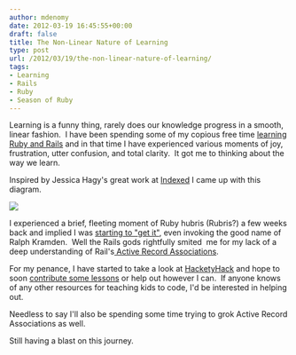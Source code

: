 ```yaml
---
author: mdenomy
date: 2012-03-19 16:45:55+00:00
draft: false
title: The Non-Linear Nature of Learning
type: post
url: /2012/03/19/the-non-linear-nature-of-learning/
tags:
- Learning
- Rails
- Ruby
- Season of Ruby
---
```


Learning is a funny thing, rarely does our knowledge progress in a smooth, linear fashion.  I have been spending some of my copious free time [learning Ruby and Rails](htags/season-of-ruby/) and in that time I have experienced various moments of joy, frustration, utter confusion, and total clarity.  It got me to thinking about the way we learn.

Inspired by Jessica Hagy's great work at [Indexed](http://thisisindexed.com/) I came up with this diagram.

[![](http://mdenomy.files.wordpress.com/2012/03/learning.png)
](http://mdenomy.files.wordpress.com/2012/03/learning.png)

I experienced a brief, fleeting moment of Ruby hubris (Rubris?) a few weeks back and implied I was [starting to "get it"](/2012/03/02/rails-starting-to-click/), even invoking the good name of Ralph Kramden.  Well the Rails gods rightfully smited  me for my lack of a deep understanding of Rail's[ Active Record Associations](http://guides.rubyonrails.org/association_basics.html).

For my penance, I have started to take a look at [HacketyHack](http://hackety.com/) and hope to soon [contribute some lessons](https://github.com/hacketyhack/hackety_hack-lessons) or help out however I can.  If anyone knows of any other resources for teaching kids to code, I'd be interested in helping out.

Needless to say I'll also be spending some time trying to grok Active Record Associations as well.

Still having a blast on this journey.
